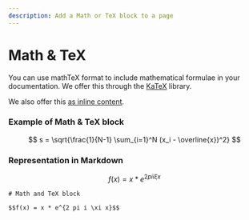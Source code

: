 ```yaml
---
description: Add a Math or TeX block to a page
---
```


# Math & TeX

You can use mathTeX format to include mathematical formulae in your documentation. We offer this through the [KaTeX](https://katex.org/docs/supported.html) library.

We also offer this [as inline content](broken-reference).

### Example of Math & TeX block

$$
s = \sqrt{\frac{1}{N-1} \sum_{i=1}^N (x_i - \overline{x})^2}
$$



### Representation in Markdown

$$f(x) = x * e^{2 pi i \xi x}$$

```
# Math and TeX block

$$f(x) = x * e^{2 pi i \xi x}$$
```
